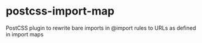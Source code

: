# postcss-import-map
PostCSS plugin to rewrite bare imports in @import rules to URLs as defined in import maps

